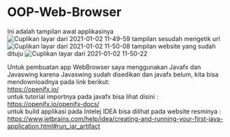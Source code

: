 # OOP-Web-Browser

Ini adalah tampilan awal applikasinya
![Cuplikan layar dari 2021-01-02 11-49-59](https://user-images.githubusercontent.com/56226681/103450995-e69f6580-4cf0-11eb-9cb6-1e044828ef52.png)
tampilan sesudah mengetik url
![Cuplikan layar dari 2021-01-02 11-50-08](https://user-images.githubusercontent.com/56226681/103450990-d4252c00-4cf0-11eb-8bfe-9db06ab2f047.png)
tampilan website yang sudah dituju
![Cuplikan layar dari 2021-01-02 11-50-22](https://user-images.githubusercontent.com/56226681/103450991-d5eeef80-4cf0-11eb-894f-125f572794a0.png)

Untuk pembuatan app WebBrowser saya menggunakan Javafx dan Javaswing karena Javaswing sudah disedikan dan javafx belum, kita bisa mendownloadnya pada link berikut: \
https://openjfx.io/ \
untuk tutorial importnya pada javafx bisa lihat disini : \
https://openjfx.io/openjfx-docs/ \
untuk build applikasi pada Intelej IDEA bisa dilihat pada website resminya : \
https://www.jetbrains.com/help/idea/creating-and-running-your-first-java-application.html#run_jar_artifact
